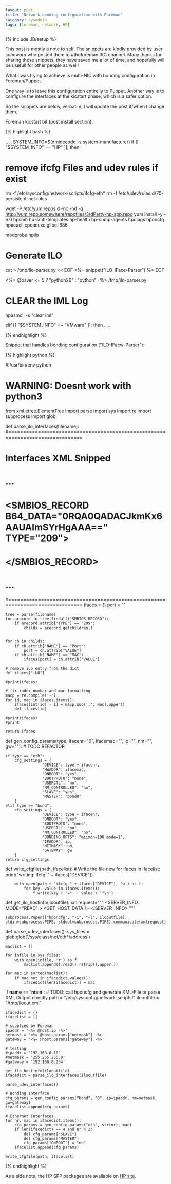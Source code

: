 ```yaml
---
layout: post
title: "Network bonding configuration with Foreman"
category: sysadmin
tags: [foreman, network, HP]
---
```

{% include JB/setup %}

This post is mostly a note to self. The snippets are kindly provided by user *schewara* who posted them to #theforeman IRC channel. Many thanks for sharing these snippets, they have saved me a lot of time, and hopefully will be usefull for other people as well!

What I was trying to achieve is multi-NIC with bonding configuration in Foreman/Puppet.

One way is to leave this configuration entirelly to Puppet. Another way is to configure the interfaces at the kicstart phase, which is a safer option.

So the snippets are below, verbatim, I will update the post if/when I change them.

Foreman kicstart bit (post install section):

{% highlight bash %}

..
..
SYSTEM_INFO=$(dmidecode -s system-manufacturer)
if [[ "$SYSTEM_INFO" == "HP" ]]; then
  # remove ifcfg Files and udev rules if exist
  rm -f /etc/sysconfig/network-scripts/ifcfg-eth*
  rm -f /etc/udev/rules.d/70-persistent-net.rules
  
  wget -P /etc/yum.repos.d -nc -nd -q http://yum.repo.somewhere/repofiles/3rdParty-hp-spp.repo
  yum install -y -e 0 hpsmh hp-smh-templates hp-health hp-snmp-agents hpdiags hponcfg hpacucli cpqacuxe glibc.i686
  
  modprobe hpilo
  
  # Generate ILO 
  cat > /tmp/ilo-parser.py << EOF
<%= snippet("ILO-IFace-Parser") %>
EOF
  
  <%= @osver <= 5 ? "python26" : "python" -%> /tmp/ilo-parser.py
  
  # CLEAR the IML Log
  hpasmcli -s "clear iml"
  
elif [[ "$SYSTEM_INFO" =~ "VMware" ]]; then
..
..

{% endhighlight %}

Snippet that handles bonding configuration ("ILO-IFacw-Parser"):

{% highlight python %}

#!/usr/bin/env python

# WARNING: Doesnt work with python3

from xml.etree.ElementTree import parse
import sys
import re
import subprocess
import glob

def parse_ilo_interfaces(filename):
#===============================================================================
# Interfaces XML Snipped
# ...
# <SMBIOS_RECORD B64_DATA="0RQA0QADACJkmKx6AAUAImSYrHgAAA==" TYPE="209">
#  <FIELD NAME="Subject" VALUE="Embedded NIC MAC Assignment" />
#  <FIELD NAME="Port" VALUE="1" />
#  <FIELD NAME="MAC" VALUE="00-22-64-98-AC-7A" />
#  <FIELD NAME="Port" VALUE="2" />
#  <FIELD NAME="MAC" VALUE="00-22-64-98-AC-78" />
#  <FIELD NAME="Port" VALUE="iLO" />
#  <FIELD NAME="MAC" VALUE="00-22-64-97-87-8A" />
# </SMBIOS_RECORD>
# ...
#===============================================================================
    ifaces = {}
    port = ""
    
    tree = parse(filename)
    for arecord in tree.findall("SMBIOS_RECORD"):
        if arecord.attrib["TYPE"] == "209":
            childs = arecord.getchildren()
    
    
    for ch in childs:
        if ch.attrib["NAME"] == "Port":
            port = ch.attrib["VALUE"]
        if ch.attrib["NAME"] == "MAC":
            ifaces[port] = ch.attrib["VALUE"]
    
    # remove iLo entry from the dict
    del ifaces["iLO"]
    
    #print(ifaces)
    
    # fix index number and mac formatting
    macp = re.compile('-')
    for id, mac in ifaces.items():
        ifaces[int(id) - 1] = macp.sub(':', mac).upper()
        del ifaces[id]
        
    #print(ifaces)
    #print
    
    return ifaces

def gen_config_params(type, ifacenr="0", ifacemac="", ip="", nm="", gw=""):
    # TODO REFACTOR
    
    if type == "eth":
        cfg_settings = {
                    "DEVICE": type + ifacenr,
                    "HWADDR": ifacemac,
                    "ONBOOT": "yes",
                    "BOOTPROTO": "none",
                    "USERCTL": "no",
                    "NM_CONTROLLED": "no",
                    "SLAVE": "yes",
                    "MASTER": "bond0"
        }
    elif type == "bond":
        cfg_settings = {
                    "DEVICE": type + ifacenr,
                    "ONBOOT": "yes",
                    "BOOTPROTO": "none",
                    "USERCTL": "no",
                    "NM_CONTROLLED": "no",
                    "BONDING_OPTS": "miimon=100 mode=1",
                    "IPADDR": ip,
                    "NETMASK": nm,
                    "GATEWAY": gw
        }
    return cfg_settings

def write_cfgfile(path, ifacelist):
    # Write the file new
    for ifaces in ifacelist:
        print("writing: ifcfg-" + ifaces["DEVICE"])
        
        with open(path + "ifcfg-" + ifaces["DEVICE"], 'w') as f:
            for key, value in ifaces.items():
                f.write(key + '="' + value + '"\n')

def get_ilo_hostinfo(ilooutfile):
    xmlrequest="""<RIBCL version="2.21">
    <LOGIN USER_LOGIN="adminname" PASSWORD="password">
    <SERVER_INFO MODE="READ" >
    <GET_HOST_DATA />
    </SERVER_INFO>
    </LOGIN>
    </RIBCL>"""
    
    subprocess.Popen(["hponcfg", "-i", "-l", ilooutfile], stdin=subprocess.PIPE, stdout=subprocess.PIPE).communicate(xmlrequest)

def parse_udev_interfaces():
    sys_files = glob.glob('/sys/class/net/eth*/address')
    
    maclist = []
    
    for infile in sys_files:
        with open(infile, 'r') as f:
            maclist.append(f.read().rstrip().upper())
    
    for mac in sorted(maclist):
        if mac not in ifacedict.values():
            ifacedict[len(ifacedict)] = mac

if __name__ == '__main__':
    # TODO: call hponcfg and generate XML-File or parse XML Output directly
    path = "/etc/sysconfig/network-scripts/"
    ilooutfile = "/tmp/iloout.xml"
    
    ifacedict = {}
    ifacelist = []
    
    # supplied by Foreman
    ipaddr = '<%= @host.ip -%>'
    netmask = '<%= @host.params["netmask"] -%>'
    gateway = '<%= @host.params["gateway"] -%>'
    
    # testing
    #ipaddr = '192.168.0.10'
    #netmask = '255.255.255.0'
    #gateway = '192.168.0.254'

    get_ilo_hostinfo(ilooutfile)
    ifacedict = parse_ilo_interfaces(ilooutfile)
    
    parse_udev_interfaces()
    
    # Bonding Interface
    cfg_params = gen_config_params("bond", "0", ip=ipaddr, nm=netmask, gw=gateway)
    ifacelist.append(cfg_params)
    
    # Ethernet Interfaces
    for nr, mac in ifacedict.items():
        cfg_params = gen_config_params("eth", str(nr), mac)
        if len(ifacedict) == 4 and nr % 2:
            del cfg_params["SLAVE"]
            del cfg_params["MASTER"]
            cfg_params["ONBOOT"] = "no"
        ifacelist.append(cfg_params)
        
    write_cfgfile(path, ifacelist)

{% endhighlight %}

As a side note, the HP SPP packages are available on [HP site](http://downloads.linux.hp.com/SDR/downloads/SPP/rhel/$release/$arch/current/).
